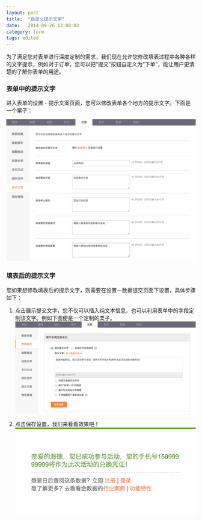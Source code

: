 ```yaml
---
layout: post
title:  "自定义提示文字"
date:   2014-09-26 12:00:03
category: form
tags: edited
---
```


为了满足您对表单进行深度定制的需求，我们现在允许您修改填表过程中各种各样的文字提示，例如对于订单，您可以把“提交”按钮自定义为“下单”，能让用户更清楚的了解你表单的用途。

### 表单中的提示文字

进入表单的设置 - 提示文案页面，您可以修改表单各个地方的提示文字。下面是一个栗子：

![](/images/customize-texts-1.png)

### 填表后的提示文字

您如果想修改填表后的提示文字，则需要在设置－数据提交页面下设置，具体步骤如下：

1. 点击展示提交文字，您不仅可以插入纯文本信息，也可以利用表单中的字段定制该文字。例如下图便是一个定制的栗子。
	![](/images/customize-texts-2.png)

2. 点击保存设置，我们来看看效果吧！
	![](/images/customize-texts-3.png)
